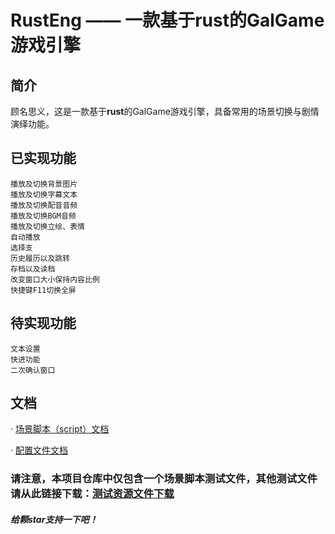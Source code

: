 # RustEng —— 一款基于rust的GalGame游戏引擎

## 简介

顾名思义，这是一款基于**rust**的GalGame游戏引擎，具备常用的场景切换与剧情演绎功能。

## 已实现功能
```
播放及切换背景图片
播放及切换字幕文本
播放及切换配音音频
播放及切换BGM音频
播放及切换立绘、表情
自动播放
选择支
历史履历以及跳转
存档以及读档
改变窗口大小保持内容比例
快捷键F11切换全屏
```

## 待实现功能
```
文本设置
快进功能
二次确认窗口
```

## 文档

 · [场景脚本（script）文档](docs/how_to_use_script.md)
 
 · [配置文件文档](docs/how_to_use_config.md)

### **请注意，本项目仓库中仅包含一个场景脚本测试文件，其他测试文件请从此链接下载：**[测试资源文件下载](https://1drv.ms/u/c/6c9629b3f2440e6f/Ea6HVLmJXkVGpL_vCcXS7FcBIBySHHRRpENmlGNAbDEiIw?e=AcLV68)

#### *给颗star支持一下吧！*
